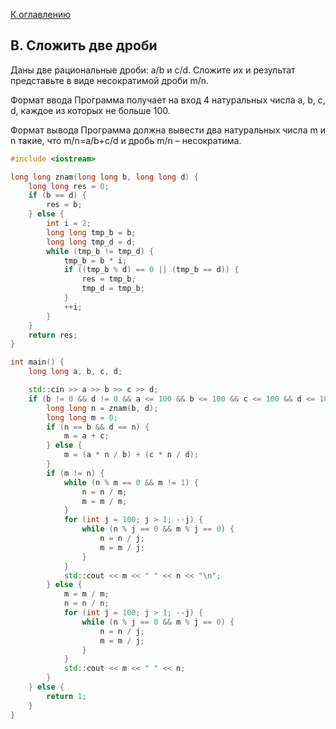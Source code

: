[К оглавлению](../../README.md)

## B. Сложить две дроби
Даны две рациональные дроби: a/b и c/d. Сложите их и результат представьте в виде несократимой дроби m/n.

Формат ввода
Программа получает на вход 4 натуральных числа a, b, c, d, каждое из которых не больше 100.

Формат вывода
Программа должна вывести два натуральных числа m и n такие, что m/n=a/b+c/d и дробь m/n – несократима.

```cpp
#include <iostream>

long long znam(long long b, long long d) {
    long long res = 0;
    if (b == d) {
        res = b;
    } else {
        int i = 2;
        long long tmp_b = b;
        long long tmp_d = d;
        while (tmp_b != tmp_d) {
            tmp_b = b * i;
            if ((tmp_b % d) == 0 || (tmp_b == d)) {
                res = tmp_b;
                tmp_d = tmp_b;
            }
            ++i;
        }
    }
    return res;
}

int main() {
    long long a, b, c, d;

    std::cin >> a >> b >> c >> d;
    if (b != 0 && d != 0 && a <= 100 && b <= 100 && c <= 100 && d <= 100) {
        long long n = znam(b, d);
        long long m = 0;
        if (n == b && d == n) {
            m = a + c;
        } else {
            m = (a * n / b) + (c * n / d);
        }
        if (m != n) {
            while (n % m == 0 && m != 1) {
                n = n / m;
                m = m / m;
            }
            for (int j = 100; j > 1; --j) {
                while (n % j == 0 && m % j == 0) {
                    n = n / j;
                    m = m / j;
                }
            }
            std::cout << m << " " << n << "\n";
        } else {
            m = m / m;
            n = n / n;
            for (int j = 100; j > 1; --j) {
                while (n % j == 0 && m % j == 0) {
                    n = n / j;
                    m = m / j;
                }
            }
            std::cout << m << " " << n;
        }
    } else {
        return 1;
    }
}
```